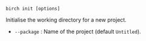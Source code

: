     birch init [options]

Initialise the working directory for a new project.

  - `--package` : Name of the project (default `Untitled`).
